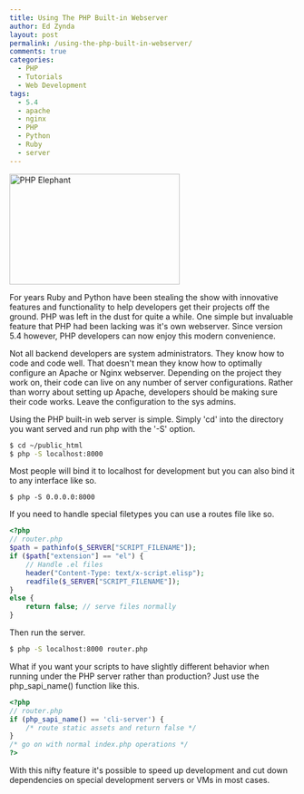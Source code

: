 ```yaml
---
title: Using The PHP Built-in Webserver
author: Ed Zynda
layout: post
permalink: /using-the-php-built-in-webserver/
comments: true
categories:
  - PHP
  - Tutorials
  - Web Development
tags:
  - 5.4
  - apache
  - nginx
  - PHP
  - Python
  - Ruby
  - server
---
```

[<img src="http://www.edzynda.com/media/php-ele-300x195.jpg" alt="PHP Elephant" width="300" height="195" class="alignnone size-medium wp-image-535" />][1]

For years Ruby and Python have been stealing the show with innovative features and functionality to help developers get their projects off the ground. PHP was left in the dust for quite a while. One simple but invaluable feature that PHP had been lacking was it's own webserver. Since version 5.4 however, PHP developers can now enjoy this modern convenience.

Not all backend developers are system administrators. They know how to code and code well. That doesn't mean they know how to optimally configure an Apache or Nginx webserver. Depending on the project they work on, their code can live on any number of server configurations. Rather than worry about setting up Apache, developers should be making sure their code works. Leave the configuration to the sys admins.

Using the PHP built-in web server is simple. Simply 'cd' into the directory you want served and run php with the '-S' option.

```bash  
$ cd ~/public_html  
$ php -S localhost:8000  
```

Most people will bind it to localhost for development but you can also bind it to any interface like so.

```  
$ php -S 0.0.0.0:8000  
```

If you need to handle special filetypes you can use a routes file like so.

```php  
<?php
// router.php
$path = pathinfo($_SERVER["SCRIPT_FILENAME"]);
if ($path["extension"] == "el") {
    // Handle .el files
    header("Content-Type: text/x-script.elisp");
    readfile($_SERVER["SCRIPT_FILENAME"]);
}
else {
    return false; // serve files normally
}
```

Then run the server.

```bash  
$ php -S localhost:8000 router.php  
```

What if you want your scripts to have slightly different behavior when running under the PHP server rather than production? Just use the php\_sapi\_name() function like this.

```php  
<?php
// router.php
if (php_sapi_name() == 'cli-server') {
    /* route static assets and return false */
}
/* go on with normal index.php operations */
?>
```

With this nifty feature it's possible to speed up development and cut down dependencies on special development servers or VMs in most cases.

 [1]: http://www.edzynda.com/media/php-ele.jpg